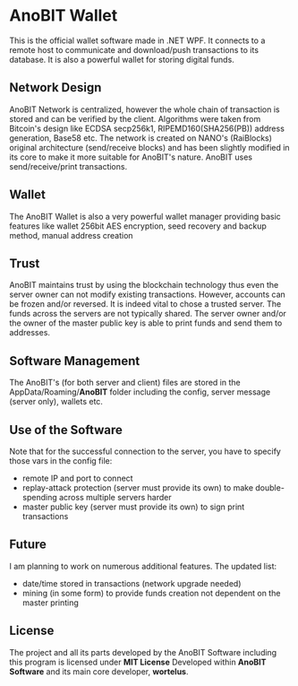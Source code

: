 # AnoBIT Wallet
This is the official wallet software made in .NET WPF. It connects to a remote host to communicate and download/push transactions to its database. It is also a powerful wallet for storing digital funds.


## Network Design
AnoBIT Network is centralized, however the whole chain of transaction is stored and can be verified by the client. Algorithms were taken from Bitcoin's design like ECDSA secp256k1, RIPEMD160(SHA256(PB)) address generation, Base58 etc. The network is created on NANO's  (RaiBlocks) original architecture (send/receive blocks) and has been slightly modified in its core to make it more suitable for AnoBIT's nature. AnoBIT uses send/receive/print transactions.

## Wallet
The AnoBIT Wallet is also a very powerful wallet manager providing basic features like wallet 256bit AES encryption, seed recovery and backup method, manual address creation

## Trust
AnoBIT maintains trust by using the blockchain technology thus even the server owner can not modify existing transactions. However, accounts can be frozen and/or reversed. It is indeed vital to chose a trusted server. The funds across the servers are not typically shared. The server owner and/or the owner of the master public key is able to print funds and send them to addresses.

## Software Management
The AnoBIT's (for both server and client) files are stored in the AppData/Roaming/**AnoBIT** folder including the config, server message (server only), wallets etc.

## Use of the Software
Note that for the successful connection to the server, you have to specify those vars in the config file:
 - remote IP and port to connect
 - replay-attack protection (server must provide its own) to make double-spending across multiple servers harder
 - master public key (server must provide its own) to sign print transactions

## Future
I am planning to work on numerous additional features. The updated list:
- date/time stored in transactions (network upgrade needed)
- mining (in some form) to provide funds creation not dependent on the master printing

## License
The project and all its parts developed by the AnoBIT Software including this program is licensed under **MIT License**
Developed within **AnoBIT Software** and its main core developer, **wortelus**.
